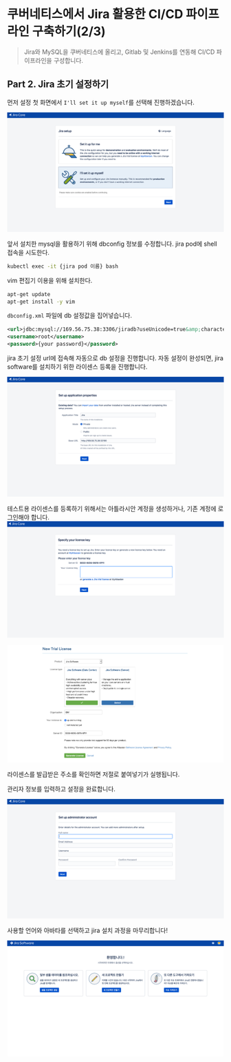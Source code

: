 # 쿠버네티스에서 Jira 활용한 CI/CD 파이프라인 구축하기(2/3)
> Jira와 MySQL을 쿠버네티스에 올리고, Gitlab 및 Jenkins를 연동해 CI/CD 파이프라인을 구성합니다. 

## Part 2. Jira 초기 설정하기

먼저 설정 첫 화면에서 `I'll set it up myself`를 선택해 진행하겠습니다. 

![img](../image/jira_1.png)

앞서 설치한 mysql을 활용하기 위해 dbconfig 정보를 수정합니다. 
jira pod에 shell 접속을 시도한다.
```bash
kubectl exec -it {jira pod 이름} bash
```
vim 편집기 이용을 위해 설치한다.
```bash
apt-get update
apt-get install -y vim
```
`dbconfig.xml` 파일에 db 설정값을 집어넣습니다.
```xml
<url>jdbc:mysql://169.56.75.38:3306/jiradb?useUnicode=true&amp;characterEncoding=UTF8&amp;sessionVariables=default_storage_engine=InnoDB</url>
<username>root</username>
<password>{your password}</password>
```

jira 초기 설정 url에 접속해 자동으로 db 설정을 진행합니다. 자동 설정이 완성되면, jira software를 설치하기 위한 라이센스 등록을 진행합니다. 

![img](../image/jira_2.png)

테스트용 라이센스를 등록하기 위해서는 아틀라시안 계정을 생성하거나, 기존 계정에 로그인해야 합니다. 
![img](../image/jira_3.png)

![img](../image/jira_4.png)

라이센스를 발급받은 주소를 확인하면 저절로 붙여넣기가 실행됩니다. 

관리자 정보를 입력하고 설정을 완료합니다. 

![img](../image/jira_5.png)

사용할 언어와 아바타를 선택하고 jira 설치 과정을 마무리합니다!

![img](../image/jira_6.png)